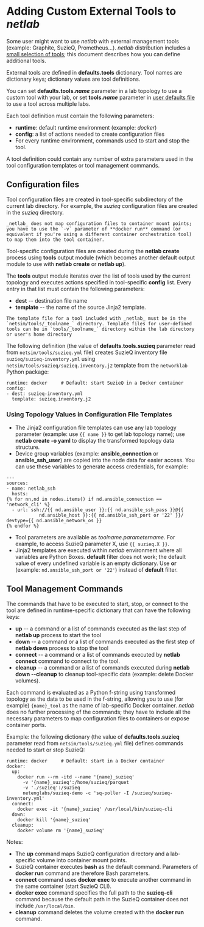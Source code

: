 # Adding Custom External Tools to _netlab_

Some user might want to use _netlab_ with external management tools (example: Graphite, SuzieQ, Prometheus...). _netlab_ distribution includes a [small selection of tools](extools-list); this document describes how you can define additional tools.

External tools are defined in **defaults.tools** dictionary. Tool names are dictionary keys; dictionary values are tool definitions.

You can set **defaults.tools._name_** parameter in a lab topology to use a custom tool with your lab, or set **tools._name_** parameter in [user defaults file](../defaults) to use a tool across multiple labs.

Each tool definition must contain the following parameters:

* **runtime**: default runtime environment (example: *docker*) 
* **config**: a list of actions needed to create configuration files
* For every runtime environment, commands used to start and stop the tool.

A tool definition could contain any number of extra parameters used in the tool configuration templates or tool management commands.

## Configuration files

Tool configuration files are created in tool-specific subdirectory of the current lab directory. For example, the *suzieq* configuration files are created in the *suzieq* directory.

```{warning}
_netlab_ does not map configuration files to container mount points; you have to use the `-v` parameter of **‌docker run** command (or equivalent if you're using a different container orchestration tool) to map them into the tool container.
```

Tool-specific configuration files are created during the **netlab create** process using **tools** output module (which becomes another default output module to use with **netlab create** or **netlab up**).

The **tools** output module iterates over the list of tools used by the current topology and executes actions specified in tool-specific **config** list. Every entry in that list must contain the following parameters:

* **dest** -- destination file name
* **template** -- the name of the source Jinja2 template.

```{tip}
The template file for a tool included with _netlab_ must be in the `netsim/tools/_toolname_` directory. Template files for user-defined tools can be in `tools/_toolname_` directory within the lab directory or user's home directory
```

The following definition (the value of **defaults.tools.suzieq**  parameter read from `netsim/tools/suzieq.yml` file) creates SuzieQ inventory file `suzieq/suzieq-inventory.yml` using `netsim/tools/suzieq/suzieq.inventory.j2` template from the `networklab` Python package:

```
runtime: docker     # Default: start SuzieQ in a Docker container
config:
- dest: suzieq-inventory.yml
  template: suzieq.inventory.j2
```

### Using Topology Values in Configuration File Templates

* The Jinja2 configuration file templates can use any lab topology parameter (example: use `{{ name }}` to get lab topology name); use **netlab create -o yaml** to display the transformed topology data structure.
* Device group variables (example: **ansible_connection** or **ansible_ssh_user**) are copied into the node data for easier access. You can use these variables to generate access credentials, for example:

```
---
sources:
- name: netlab_ssh
  hosts:
{% for nn,nd in nodes.items() if nd.ansible_connection == 'network_cli' %}
  - url: ssh://{{ nd.ansible_user }}:{{ nd.ansible_ssh_pass }}@{{ 
            nd.ansible_host }}:{{ nd.ansible_ssh_port or '22' }}/ devtype={{ nd.ansible_network_os }}
{% endfor %}
```

* Tool parameters are available as _toolname_._parametername_. For example, to access SuzieQ parameter X, use `{{ suzieq.X }}`.
* Jinja2 templates are executed within *netlab* environment where all variables are Python Boxes. **default** filter does not work; the default value of every undefined variable is an empty dictionary. Use **or** (example: `nd.ansible_ssh_port or '22'`) instead of **default** filter. 

## Tool Management Commands

The commands that have to be executed to start, stop, or connect to the tool are defined in runtime-specific dictionary that can have the following keys:

* **up** -- a command or a list of commands executed as the last step of **netlab up** process to start the tool
* **down** -- a command or a list of commands executed as the first step of **netlab down** process to stop the tool
* **connect** -- a command or a list of commands executed by **netlab connect** command to connect to the tool.
* **cleanup** -- a command or a list of commands executed during **netlab down --cleanup** to cleanup tool-specific data (example: delete Docker volumes).

Each command is evaluated as a Python f-string using transformed topology as the data to be used in the f-string, allowing you to use (for example) `{name}_tool` as the name of lab-specific Docker container. _netlab_ does no further processing of the commands; they have to include all the necessary parameters to map configuration files to containers or expose container ports.

Example: the following dictionary (the value of **defaults.tools.suzieq**  parameter read from `netsim/tools/suzieq.yml` file) defines commands needed to start or stop SuzieQ:

```
runtime: docker     # Default: start in a Docker container
docker:
  up:
    docker run --rm -itd --name '{name}_suzieq'
      -v '{name}_suzieq':/home/suzieq/parquet
      -v './suzieq':/suzieq
      netenglabs/suzieq-demo -c 'sq-poller -I /suzieq/suzieq-inventory.yml'
  connect:
    docker exec -it '{name}_suzieq' /usr/local/bin/suzieq-cli
  down:
    docker kill '{name}_suzieq'
  cleanup:
    docker volume rm '{name}_suzieq'
```

Notes:
* The **up** command maps SuzieQ configuration directory and a lab-specific volume into container mount points.
* SuzieQ container executes **bash** as the default command. Parameters of **docker run** command are therefore Bash parameters.
* **connect** command uses **docker exec** to execute another command in the same container (start SuzieQ CLI).
* **docker exec** command specifies the full path to the **suzieq-cli** command because the default path in the SuzieQ container does not include `/usr/local/bin`.
* **cleanup** command deletes the volume created with the **docker run** command.

